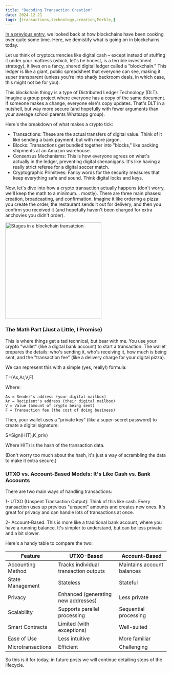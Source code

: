 ```yaml
---
title: "Decoding Transaction Creation"
date: 2024-12-21
tags: [transactions,technology,creation,Merkle,]
---
```


<head>
<link rel="alternate" type="application/atom+xml" title="{{ site.title }}" href="/feed.xml">
</head>


[In a previous entry](https://lewisbakkero.github.io/tibidabo/audios/Cryptocurrencys_Genesis_A_Technological_History.mp3), we looked back at how blockchains have been cooking over quite some time. Here, we demistify what is going on in blockchains today. 

Let us think of cryptocurrencies like digital cash – except instead of stuffing it under your mattress (which, let's be honest, is a terrible investment strategy), it lives on a fancy, shared digital ledger called a "blockchain." This ledger is like a giant, public spreadsheet that everyone can see, making it super transparent (unless you're into shady backroom deals, in which case, this might not be for you).

This blockchain thingy is a type of Distributed Ledger Technology (DLT). Imagine a group project where everyone has a copy of the same document. If someone makes a change, everyone else's copy updates. That's DLT in a nutshell, but way more secure (and hopefully with fewer arguments than your average school parents Whatsapp group).

Here's the breakdown of what makes a crypto tick:

* Transactions: These are the actual transfers of digital value. Think of it like sending a bank payment, but with more jargon.
* Blocks: Transactions get bundled together into "blocks," like packing shipments at an Amazon warehouse.
* Consensus Mechanisms: This is how everyone agrees on what's actually in the ledger, preventing digital shenanigans. It's like having a really strict referee for a digital soccer match.
* Cryptographic Primitives: Fancy words for the security measures that keep everything safe and sound. Think digital locks and keys.

Now, let's dive into how a crypto transaction actually happens (don't worry, we'll keep the math to a minimum... mostly). There are three main phases: creation, broadcasting, and confirmation. Imagine it like ordering a pizza: you create the order, the restaurant sends it out for delivery, and then you confirm you received it (and hopefully haven't been charged for extra anchovies you didn't order).

<img src="https://lewisbakkero.github.io/tibidabo/images/transaction_stages.jpg" alt="Stages in a blockchain transatcion" width="300"/>

### The Math Part (Just a Little, I Promise)

This is where things get a tad technical, but bear with me. You use your crypto "wallet" (like a digital bank account) to start a transaction. The wallet prepares the details: who's sending it, who's receiving it, how much is being sent, and the "transaction fee" (like a delivery charge for your digital pizza).

We can represent this with a simple (yes, really!) formula:

T=(As​,Ar​,V,F)

Where:

    As​ = Sender's address (your digital mailbox)
    Ar​ = Recipient's address (their digital mailbox)
    V = Value (amount of crypto being sent)
    F = Transaction fee (the cost of doing business)

Then, your wallet uses a "private key" (like a super-secret password) to create a digital signature:

S=Sign(H(T),K_priv)

Where H(T) is the hash of the transaction data.

(Don't worry too much about the hash, it's just a way of scrambling the data to make it extra secure.)

### UTXO vs. Account-Based Models: It's Like Cash vs. Bank Accounts

There are two main ways of handling transactions:

1- UTXO (Unspent Transaction Output): Think of this like cash. Every transaction uses up previous "unspent" amounts and creates new ones. It's great for privacy and can handle lots of transactions at once.

2- Account-Based: This is more like a traditional bank account, where you have a running balance. It's simpler to understand, but can be less private and a bit slower.

Here's a handy table to compare the two:

| Feature           | UTXO-Based                                  | Account-Based                           |
|-------------------|----------------------------------------------|------------------------------------------|
| Accounting Method | Tracks individual transaction outputs         | Maintains account balances                |
| State Management  | Stateless                                    | Stateful                                   |
| Privacy           | Enhanced (generating new addresses)          | Less private                             |
| Scalability       | Supports parallel processing                  | Sequential processing                     |
| Smart Contracts   | Limited (with exceptions)                    | Well-suited                               |
| Ease of Use       | Less intuitive                             | More familiar                            |
| Microtransactions | Efficient                                    | Challenging                              |

So this is it for today, in future posts we will continue detailing steps of the lifecycle. 